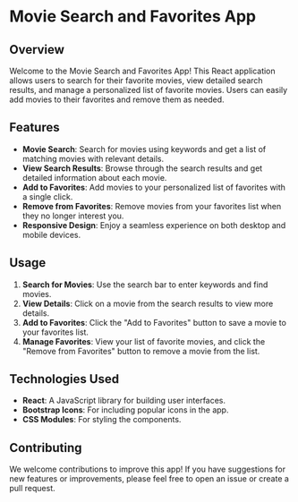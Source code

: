 
# Movie Search and Favorites App

## Overview

Welcome to the Movie Search and Favorites App! This React application allows users to search for their favorite movies, view detailed search results, and manage a personalized list of favorite movies. Users can easily add movies to their favorites and remove them as needed.

## Features

- **Movie Search**: Search for movies using keywords and get a list of matching movies with relevant details.
- **View Search Results**: Browse through the search results and get detailed information about each movie.
- **Add to Favorites**: Add movies to your personalized list of favorites with a single click.
- **Remove from Favorites**: Remove movies from your favorites list when they no longer interest you.
- **Responsive Design**: Enjoy a seamless experience on both desktop and mobile devices.



## Usage

1. **Search for Movies**: Use the search bar to enter keywords and find movies.
2. **View Details**: Click on a movie from the search results to view more details.
3. **Add to Favorites**: Click the "Add to Favorites" button to save a movie to your favorites list.
4. **Manage Favorites**: View your list of favorite movies, and click the "Remove from Favorites" button to remove a movie from the list.

## Technologies Used

- **React**: A JavaScript library for building user interfaces.
- **Bootstrap Icons**: For including popular icons in the app.
- **CSS Modules**: For styling the components.

## Contributing

We welcome contributions to improve this app! If you have suggestions for new features or improvements, please feel free to open an issue or create a pull request.

